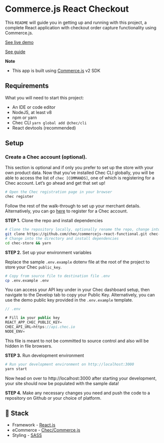 # Commerce.js React Checkout

This `README` will guide you in getting up and running with this project, a complete React application with checkout order capture functionality using Commerce.js.

[See live demo](https://commercejs-react-checkout.netlify.app/)

[See guide](https://commercejs.com/docs/guides/checkout-react)

**Note**
- This app is built using [Commerce.js](https://commercejs.com/) v2 SDK

## Requirements

What you will need to start this project:

- An IDE or code editor
- NodeJS, at least v8
- npm or yarn
- Chec CLI `yarn global add @chec/cli`
- React devtools (recommended)

## Setup

### Create a Chec account (optional). 

This section is optional and if only you prefer to set up the store with your own product data. Now that you’ve installed Chec CLI globally, you will be able to access the list of `chec [COMMANDS]`, one of which is registering for a Chec account. Let’s go ahead and get that set up!

```bash
# Open the Chec registration page in your browser
chec register
```

Follow the rest of the walk-through to set up your merchant details. Alternatively, you can go [here](https://authorize.chec.io/signup) to register for a Chec account. 

**STEP 1.** Clone the repo and install dependencies

```bash
# Clone the repository locally, optionally rename the repo, change into the directory
git clone https://github.com/chec/commercejs-react-functional.git chec-store 
# Change into the directory and install dependencies
cd chec-store && yarn
```

**STEP 2.** Set up your environment variables

Replace the sample `.env.example` dotenv file at the root of the project to store your Chec `public_key`.

```bash
# Copy from source file to destination file .env
cp .env.example .env
```

You can access your API key under in your Chec dashboard setup, then navigate to the Develop tab to copy your Public Key. Alternatively, you can use the demo public key provided in the `.env.example` template.

```js
// .env

# Fill in your public key
REACT_APP_CHEC_PUBLIC_KEY=
CHEC_API_URL=https://api.chec.io
NODE_ENV=
```

This file is meant to not be committed to source control and also will be hidden in file browsers.

**STEP 3.** Run development environment
```bash
# Run your development environment on http://localhost:3000
yarn start
```

Now head on over to http://localhost:3000 after starting your development, your site should now be populated with the sample data!

**STEP 4.** Make any necessary changes you need and push the code to a repository on Github or your choice of platform.

## 🥞 Stack

- Framework - [React.js](https://reactjs.org)
- eCommerce - [Chec/Commerce.js](https://commercejs.com)
- Styling - [SASS](https://sass-lang.com)

